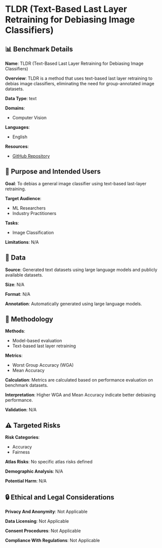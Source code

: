 # TLDR (Text-Based Last Layer Retraining for Debiasing Image Classifiers)

## 📊 Benchmark Details

**Name**: TLDR (Text-Based Last Layer Retraining for Debiasing Image Classifiers)

**Overview**: TLDR is a method that uses text-based last layer retraining to debias image classifiers, eliminating the need for group-annotated image datasets.

**Data Type**: text

**Domains**:
- Computer Vision

**Languages**:
- English

**Resources**:
- [GitHub Repository](https://github.com/beotborry/TLDR)

## 🎯 Purpose and Intended Users

**Goal**: To debias a general image classifier using text-based last-layer retraining.

**Target Audience**:
- ML Researchers
- Industry Practitioners

**Tasks**:
- Image Classification

**Limitations**: N/A

## 💾 Data

**Source**: Generated text datasets using large language models and publicly available datasets.

**Size**: N/A

**Format**: N/A

**Annotation**: Automatically generated using large language models.

## 🔬 Methodology

**Methods**:
- Model-based evaluation
- Text-based last layer retraining

**Metrics**:
- Worst Group Accuracy (WGA)
- Mean Accuracy

**Calculation**: Metrics are calculated based on performance evaluation on benchmark datasets.

**Interpretation**: Higher WGA and Mean Accuracy indicate better debiasing performance.

**Validation**: N/A

## ⚠️ Targeted Risks

**Risk Categories**:
- Accuracy
- Fairness

**Atlas Risks**:
No specific atlas risks defined

**Demographic Analysis**: N/A

**Potential Harm**: N/A

## 🔒 Ethical and Legal Considerations

**Privacy And Anonymity**: Not Applicable

**Data Licensing**: Not Applicable

**Consent Procedures**: Not Applicable

**Compliance With Regulations**: Not Applicable
